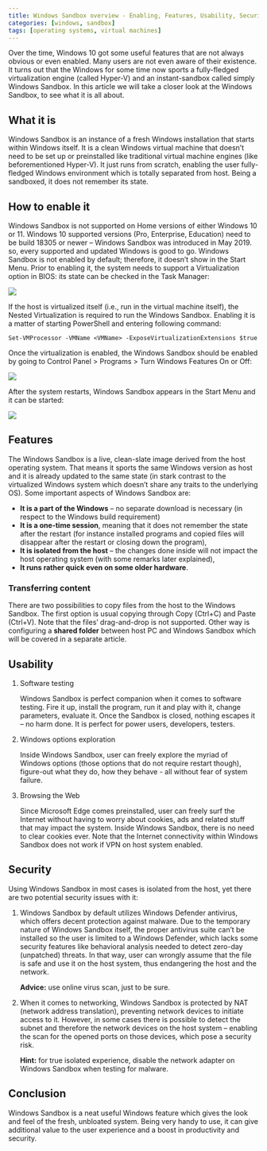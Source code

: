 ```yaml
---
title: Windows Sandbox overview - Enabling, Features, Usability, Security
categories: [windows, sandbox]
tags: [operating systems, virtual machines]
---
```


Over the time, Windows 10 got some useful features that are not always obvious or even enabled. Many users are not even aware of their existence. It turns out that the Windows for some time now sports a fully-fledged virtualization engine (called Hyper-V) and an instant-sandbox called simply Windows Sandbox. In this article we will take a closer look at the Windows Sandbox, to see what it is all about.

## What it is

Windows Sandbox is an instance of a fresh Windows installation that starts within Windows itself. It is a clean Windows virtual machine that doesn’t need to be set up or preinstalled like traditional virtual machine engines (like beforementioned Hyper-V). It just runs from scratch, enabling the user fully-fledged Windows environment which is totally separated from host. Being a sandboxed, it does not remember its state.

## How to enable it

Windows Sandbox is not supported on Home versions of either Windows 10 or 11. Windows 10 supported versions (Pro, Enterprise, Education) need to be build 18305 or newer – Windows Sandbox was introduced in May 2019. so, every supported and updated Windows is good to go. 
Windows Sandbox is not enabled by default; therefore, it doesn’t show in the Start Menu. Prior to enabling it, the system needs to support a Virtualization option in BIOS: its state can be checked in the Task Manager:

![](https://sbozich.github.io/assets/13112201.jpg)
 
If the host is virtualized itself (i.e., run in the virtual machine itself), the Nested Virtualization is required to run the Windows Sandbox. Enabling it is a matter of starting PowerShell and entering following command:

```
Set-VMProcessor -VMName <VMName> -ExposeVirtualizationExtensions $true
```

Once the virtualization is enabled, the Windows Sandbox should be enabled by going to Control Panel > Programs > Turn Windows Features On or Off:

![](https://sbozich.github.io/assets/13112202.jpg)
 
After the system restarts, Windows Sandbox appears in the Start Menu and it can be started:

![](https://sbozich.github.io/assets/13112203.jpg)
 
 
## Features
The Windows Sandbox is a live, clean-slate image derived from the host operating system. That means it sports the same Windows version as host and it is already updated to the same state (in stark contrast to the virtualized Windows system which doesn’t share any traits to the underlying OS). Some important aspects of Windows Sandbox are:

*	<b>It is a part of the Windows</b> – no separate download is necessary (in respect to the Windows build requirement)
*	<b>It is a one-time session</b>, meaning that it does not remember the state after the restart (for instance installed programs and copied files will disappear after the restart or closing down the program),
*	<b>It is isolated from the host</b> – the changes done inside will not impact the host operating system (with some remarks later explained),
*	<b>It runs rather quick even on some older hardware</b>.

### Transferring content
There are two possibilities to copy files from the host to the Windows Sandbox. The first option is usual copying through Copy (Ctrl+C) and Paste (Ctrl+V). Note that the files’ drag-and-drop is not supported. Other way is configuring a <b>shared folder</b> between host PC and Windows Sandbox which will be covered in a separate article.

## Usability
1.	Software testing

    Windows Sandbox is perfect companion when it comes to software testing. Fire it up, install the program, run it and play with it, change parameters, evaluate it. Once the Sandbox is closed, nothing escapes it – no harm done. It is perfect for power users, developers, testers.
2.	Windows options exploration

    Inside Windows Sandbox, user can freely explore the myriad of Windows options (those options that do not require restart though), figure-out what they do, how they behave - all without fear of system failure. 
3.	Browsing the Web

    Since Microsoft Edge comes preinstalled, user can freely surf the Internet without having to worry about cookies, ads and related stuff that may impact the system. Inside Windows Sandbox, there is no need to clear cookies ever.
    Note that the Internet connectivity within Windows Sandbox does not work if VPN on host system enabled.

## Security

Using Windows Sandbox in most cases is isolated from the host, yet there are two potential security issues with it:
1.	Windows Sandbox by default utilizes Windows Defender antivirus, which offers decent protection against malware. Due to the temporary nature of Windows Sandbox itself, the proper antivirus suite can’t be installed so the user is limited to a Windows Defender, which lacks some security features like behavioral analysis needed to detect zero-day (unpatched) threats. In that way, user can wrongly assume that the file is safe and use it on the host system, thus endangering the host and the network. 

    <b>Advice:</b> use online virus scan, just to be sure.

2.	When it comes to networking, Windows Sandbox is protected by NAT (network address translation), preventing network devices to initiate access to it. However, in some cases there is possible to detect the subnet and therefore the network devices on the host system – enabling the scan for the opened ports on those devices, which pose a security risk. 

    <b>Hint:</b> for true isolated experience, disable the network adapter on Windows Sandbox when testing for malware.

## Conclusion
Windows Sandbox is a neat useful Windows feature which gives the look and feel of the fresh, unbloated system. Being very handy to use, it can give additional value to the user experience and a boost in productivity and security.
